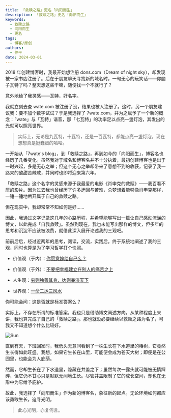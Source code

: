 ```yaml
---
title: 「救赎之路」更名「向阳而生」
description: 「救赎之路」更名「向阳而生」
keywords:
  - 救赎之路
  - 向阳而生
  - 更名
tags:
  - 博客/原创
authors:
  - 仲平
date: 2024-03-01
---
```


2018 年创建博客时，我最开始想注册 dons.com（Dream of night sky），却发现被一家书店注册了。后在于朋友聊天寻找新的域名时，一句无心的玩笑话——你脑子瓦特了吗？整天想这些干嘛，随便找一个不就行了？

意外地给了我灵感——瓦特，好名字。

我就立刻去查 wate.com 被注册了没，结果也被人注册了。这时，另一个朋友建议我：要不加个数字试试？于是我选择了 7wate.com，并为之赋予了一个新的概念：「wate」与「瓦特」谐音，那「七瓦特」的功率足以点亮一盏灯泡，其发出的光就可以照亮世界。

> 实际上，无论是九瓦特，十瓦特，还是一百瓦特，都能点亮一盏灯泡。现在想想真是挺蠢蛋的哈哈。

一开始从「7wate's blog」，到「救赎之路」，再到如今的「向阳而生」，博客名也经历了几番变化。虽然我对于域名和博客名并不十分执着，最初创建博客也是出于一时兴起，多是无心之举；但这个无心之举却带来了意想不到的收获，记录了我一路来的酸甜苦辣咸，并同时也即将迎来第六年。

「救赎之路」这个名字的灵感来源于我最爱的电影《肖申克的救赎》——我百看不厌的影片。因为过去我也曾经历了许多迂回与苦难，总梦想着能够像肖申克那样，一锤一锤地凿开属于自己的救赎之路。

但在现实中，我却常常不知如何是好……

因此，我通过文字记录这几年的心路历程，并希望能够写出一篇让自己感动流涕的博文，以此完成「自我救赎」。虽然到现在，我也未能写出那样的博文，但多年的思考和沉淀不应该被浪费，就借此深入展开论述我的三观吧。

前前后后，经过近两年的思考，阅读，交流，实践后。终于系统地阐述了我的三观，同时也算是为了学习哲学打个快照。

- 价值观（于内）：[你愿意嫁给自己么？](https://blog.7wate.com/archives/ni-yuan-yi-jia-gei-zi-ji-me-)

- 价值观（于外）：[不要把幸福建立在别人的痛苦之上](https://blog.7wate.com/archives/bu-yao-ba-xing-fu-jian-li-zai-bie-ren-de-tong-ku-zhi-shang)

- 人生观：[穷则独善其身，达则兼济天下](https://blog.7wate.com/archives/qiong-ze-du-shan-qi-shen-da-ze-jian-ji-tian-xia)

- 世界观：[一命二运三风水](https://blog.7wate.com/archives/yi-ming-er-yun-san-feng-shui)

你可能会问：这是否就是标准答案么？

实际上，不存在所谓的标准答案，我也只是借助博文阐述方向。从某种程度上来讲，我也算完成了自己的「救赎之路」。那也就没必要继续以救赎之路为名了，可我又不知道想个什么比较好。

![Sun](https://static.7wate.com/img%2F2024%2F03%2F01%2Fd06c107c87d55239e0693d8f88f586bf.jpg)

直到有天，下班回家时，我低头无意间看到了一株生长在下水道里的椿树，它竟然生长得如此旺盛。我想，如果它生长在山里，可能便会成为苍天大树；即便是在公园里，也能会为人庇荫。

然而，它却生长在了下水道里，隐藏在井盖之下；虽然每次一露头就可能被无情踩碎，但它仍不甘心只是默默无闻地生长。尽管井盖限制了它的成长空间，却也在无形中为它给予庇护。

故此，我选择了「向阳而生」作为新的博客名，象征新的起点。无论环境如何都应该勇敢生长，追寻光明。

> 此心光明，亦复何言。
